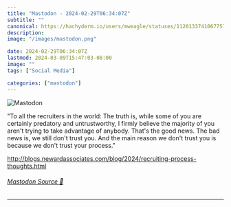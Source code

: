 ```yaml
---
title: "Mastodon - 2024-02-29T06:34:07Z"
subtitle: ""
canonical: https://hachyderm.io/users/mweagle/statuses/112013374106775781
description:
image: "/images/mastodon.png"

date: 2024-02-29T06:34:07Z
lastmod: 2024-03-09T15:47:03-08:00
image: ""
tags: ["Social Media"]

categories: ["mastodon"]
---
```

![Mastodon](/images/mastodon.png)

<p>&quot;To all the recruiters in the world: The truth is, while some of you are certainly predatory and untrustworthy, I firmly believe the majority of you aren&#39;t trying to take advantage of anybody. That&#39;s the good news. The bad news is, we still don&#39;t trust you. And the main reason we don&#39;t trust you is because we don&#39;t trust your process.&quot;</p><p><a href="http://blogs.newardassociates.com/blog/2024/recruiting-process-thoughts.html" target="_blank" rel="nofollow noopener noreferrer" translate="no"><span class="invisible">http://</span><span class="ellipsis">blogs.newardassociates.com/blo</span><span class="invisible">g/2024/recruiting-process-thoughts.html</span></a></p>


###### [Mastodon Source 🐘](https://hachyderm.io/@mweagle/112013374106775781)

___
